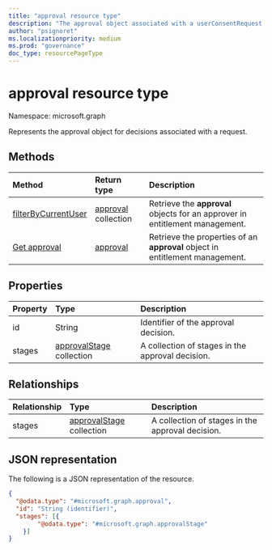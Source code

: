 ```yaml
---
title: "approval resource type"
description: "The approval object associated with a userConsentRequest."
author: "psignoret"
ms.localizationpriority: medium
ms.prod: "governance"
doc_type: resourcePageType
---
```


# approval resource type

Namespace: microsoft.graph

Represents the approval object for decisions associated with a request.

## Methods
|Method|Return type|Description|
|:---|:---|:---|
|[filterByCurrentUser](../api/approval-filterbycurrentuser.md)| [approval](approval.md) collection| Retrieve the **approval** objects for an approver in entitlement management.|
|[Get approval](../api/approval-get.md) | [approval](approval.md) | Retrieve the properties of an **approval** object in entitlement management. |

## Properties

|Property|Type|Description|
|:---|:---|:---|
|id|String|Identifier of the approval decision.|
|stages|[approvalStage](../resources/approvalstage.md) collection|A collection of stages in the approval decision. |

## Relationships

|Relationship|Type|Description|
|:---|:---|:---|
|stages|[approvalStage](../resources/approvalstage.md) collection|A collection of stages in the approval decision. |

## JSON representation

The following is a JSON representation of the resource.
<!-- {
  "blockType": "resource",
  "keyProperty": "id",
  "@odata.type": "microsoft.graph.approval",
  "openType": false
}
-->

``` json
{
  "@odata.type": "#microsoft.graph.approval",
  "id": "String (identifier)",
  "stages": [{
        "@odata.type": "#microsoft.graph.approvalStage"
    }]
}
```
